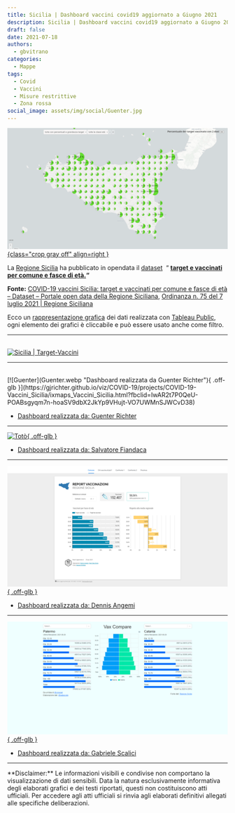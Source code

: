 ```yaml
---
title: Sicilia | Dashboard vaccini covid19 aggiornato a Giugno 2021
description: Sicilia | Dashboard vaccini covid19 aggiornato a Giugno 2021
draft: false
date: 2021-07-18
authors:
  - gbvitrano
categories:
  - Mappe
tags:
  - Covid
  - Vaccini
  - Misure restrittive
  - Zona rossa
social_image: assets/img/social/Guenter.jpg
---
```

<style>
.md-typeset code { background-color: #fff0;}  
.md-typeset pre>code { background-color: #fff0;}  
</style>
[![Dashboard vaccini](Guenter.webp "Sicilia | Dashboard vaccini covid19 aggiornato a Giugno 2021" ){class="crop gray off" align=right }](index.md)

La [Regione Sicilia](https://www.regione.sicilia.it/) ha pubblicato in opendata il [dataset](https://dati.regione.sicilia.it/dataset/covid-19-vaccini-sicilia-target-e-vaccinati-per-comune-e-fasce-di-eta)  “ **[target e vaccinati per comune e fasce di età.](https://dati.regione.sicilia.it/dataset/covid-19-vaccini-sicilia-target-e-vaccinati-per-comune-e-fasce-di-eta)“**

**Fonte:** [COVID-19 vaccini Sicilia: target e vaccinati per comune e fasce di età – Dataset – Portale open data della Regione Siciliana](https://dati.regione.sicilia.it/dataset/covid-19-vaccini-sicilia-target-e-vaccinati-per-comune-e-fasce-di-eta), [Ordinanza n. 75 del 7 luglio 2021 | Regione Siciliana](https://www.regione.sicilia.it/istituzioni/servizi-informativi/decreti-e-direttive/ordinanza-n-75-7-luglio-2021) <!-- more -->

Ecco un [rappresentazione grafica](https://public.tableau.com/views/SiciliaVaccinicovid19/SiciliaTarget-Vaccini?:language=it-IT&publish=yes&:display_count=n&:origin=viz_share_link) dei dati realizzata con [Tableau Public](https://public.tableau.com/),  ogni elemento dei grafici è cliccabile e può essere usato anche come filtro.
<hr>
<br>
<div class='tableauPlaceholder' id='viz1695838901321' style='position: relative'><noscript><a href='#'><img alt='Sicilia | Target-Vaccini ' src='https:&#47;&#47;public.tableau.com&#47;static&#47;images&#47;Si&#47;SiciliaVaccinicovid19&#47;SiciliaTarget-Vaccini&#47;1_rss.png' style='border: none' /></a></noscript><object class='tableauViz'  style='display:none;'><param name='host_url' value='https%3A%2F%2Fpublic.tableau.com%2F' /> <param name='embed_code_version' value='3' /> <param name='site_root' value='' /><param name='name' value='SiciliaVaccinicovid19&#47;SiciliaTarget-Vaccini' /><param name='tabs' value='no' /><param name='toolbar' value='yes' /><param name='static_image' value='https:&#47;&#47;public.tableau.com&#47;static&#47;images&#47;Si&#47;SiciliaVaccinicovid19&#47;SiciliaTarget-Vaccini&#47;1.png' /> <param name='animate_transition' value='yes' /><param name='display_static_image' value='yes' /><param name='display_spinner' value='yes' /><param name='display_overlay' value='yes' /><param name='display_count' value='yes' /><param name='language' value='it-IT' /></object></div>                <script type='text/javascript'>                    var divElement = document.getElementById('viz1695838901321');                    var vizElement = divElement.getElementsByTagName('object')[0];                    vizElement.style.width='950px';vizElement.style.height='1827px';                    var scriptElement = document.createElement('script');                    scriptElement.src = 'https://public.tableau.com/javascripts/api/viz_v1.js';                    vizElement.parentNode.insertBefore(scriptElement, vizElement);                </script>
<hr>
<br>
[![Guenter](Guenter.webp "Dashboard realizzata da Guenter Richter"){ .off-glb }](https://gjrichter.github.io/viz/COVID-19/projects/COVID-19-Vaccini_Sicilia/ixmaps_Vaccini_Sicilia.html?fbclid=IwAR2t7P0QeU-POABsgyqm7n-hoaSV9dbX2JkYp9VHujt-VO7UWMnSJWCvD38)

* [Dashboard realizzata da: Guenter Richter](https://gjrichter.github.io/viz/COVID-19/projects/COVID-19-Vaccini_Sicilia/ixmaps_Vaccini_Sicilia.html?fbclid=IwAR2t7P0QeU-POABsgyqm7n-hoaSV9dbX2JkYp9VHujt-VO7UWMnSJWCvD38)

<hr>

[![Totò](Totò.webp "Dashboard realizzata da Salvatore Fiandaca"){ .off-glb }](https://pigrecoinfinito.com/2021/07/15/dati-sulla-vaccinazione-in-sicilia/)

* [Dashboard realizzata da: Salvatore Fiandaca](https://pigrecoinfinito.com/2021/07/15/dati-sulla-vaccinazione-in-sicilia/)

<hr>

[![Dennis](Dennis.webp "Dashboard realizzata da Dennis Angemi"){ .off-glb }](https://datastudio.google.com/u/0/reporting/4b172c3d-1dd6-4844-9aaf-c0ba774ad099/page/qI9UC?s=lsvUNotAUkQ)

* [Dashboard realizzata da: Dennis Angemi](https://datastudio.google.com/u/0/reporting/4b172c3d-1dd6-4844-9aaf-c0ba774ad099/page/qI9UC?s=lsvUNotAUkQ)

<hr>

[![Gabriele](gabacode.webp "Dashboard realizzata da Gabriele Scalici"){ .off-glb }](https://vaxcompare.vercel.app/?fbclid=IwAR0kWaMKIVbwtBpua1e3MnC1R5Qy3TCgessnJevHwsmifXD1sB_3kzSUJRU)

* [Dashboard realizzata da: Gabriele Scalici](https://vaxcompare.vercel.app/?fbclid=IwAR0kWaMKIVbwtBpua1e3MnC1R5Qy3TCgessnJevHwsmifXD1sB_3kzSUJRU)

<hr>
**Disclaimer:** Le informazioni visibili e condivise non comportano la visualizzazione di dati sensibili. Data la natura esclusivamente informativa degli elaborati grafici e dei testi riportati, questi non costituiscono atti ufficiali. Per accedere agli atti ufficiali si rinvia agli elaborati definitivi allegati alle specifiche deliberazioni.